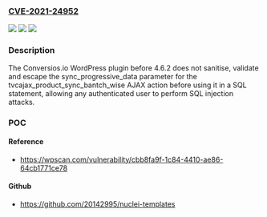 ### [CVE-2021-24952](https://cve.mitre.org/cgi-bin/cvename.cgi?name=CVE-2021-24952)
![](https://img.shields.io/static/v1?label=Product&message=Conversios.io%20%E2%80%93%20Google%20Analytics%20and%20Google%20Shopping%20plugin%20for%20WooCommerce&color=blue)
![](https://img.shields.io/static/v1?label=Version&message=4.6.2%20&color=brightgreen)
![](https://img.shields.io/static/v1?label=Vulnerability&message=CWE-89%20SQL%20Injection&color=brightgreen)

### Description

The Conversios.io WordPress plugin before 4.6.2 does not sanitise, validate and escape the sync_progressive_data parameter for the tvcajax_product_sync_bantch_wise AJAX action before using it in a SQL statement, allowing any authenticated user to perform SQL injection attacks.

### POC

#### Reference
- https://wpscan.com/vulnerability/cbb8fa9f-1c84-4410-ae86-64cb1771ce78

#### Github
- https://github.com/20142995/nuclei-templates

